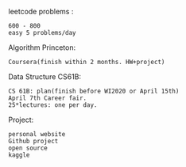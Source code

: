 leetcode problems :

    600 - 800
    easy 5 problems/day

Algorithm Princeton:

    Coursera(finish within 2 months. HW+project)

Data Structure CS61B:

    CS 61B: plan(finish before WI2020 or April 15th)
    April 7th Career fair.
    25*lectures: one per day.

Project: 

    personal website
    Github project
    open source
    kaggle
